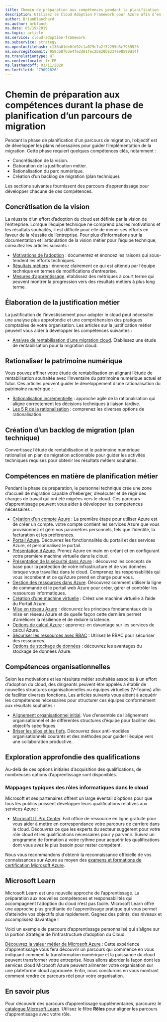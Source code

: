 ```yaml
---
title: Chemin de préparation aux compétences pendant la planification
description: Utilisez le Cloud Adoption Framework pour Azure afin d’en savoir plus sur la préparation des compétences pendant la phase de planification de la migration.
author: BrianBlanchard
ms.author: brblanch
ms.date: 05/19/2019
ms.topic: article
ms.service: cloud-adoption-framework
ms.subservice: strategy
ms.openlocfilehash: c138a81de0fd92c1a079c7a2f52255d5c7959526
ms.sourcegitcommit: 959cb0f63e4fe2d01fec2b820b8237e98599d14f
ms.translationtype: HT
ms.contentlocale: fr-FR
ms.lasthandoff: 03/11/2020
ms.locfileid: "79092826"
---
```

# <a name="skills-readiness-path-during-the-plan-phase-of-a-migration-journey"></a>Chemin de préparation aux compétences durant la phase de planification d’un parcours de migration

Pendant la phase de planification d’un parcours de migration, l’objectif est de développer les plans nécessaires pour guider l’implémentation de la migration. Cette phase requiert quelques compétences clés, notamment :

- Concrétisation de la vision.
- Élaboration de la justification métier.
- Rationalisation du parc numérique.
- Création d’un backlog de migration (plan technique).

Les sections suivantes fournissent des parcours d’apprentissage pour développer chacune de ces compétences.

## <a name="establish-the-vision"></a>Concrétisation de la vision

La réussite d’un effort d’adoption du cloud est définie par la vision de l’entreprise. Lorsque l’équipe technique ne comprend pas les motivations et les résultats souhaités, il est difficile pour elle de mener ses efforts en faveur de la réussite de l’entreprise. Pour plus d’informations sur la documentation et l’articulation de la vision métier pour l’équipe technique, consultez les articles suivants :

- [Motivations de l’adoption](./motivations.md) : documentez et énoncez les raisons qui sous-tendent les efforts techniques.
- [Résultats métiers](./business-outcomes/index.md) : énoncez clairement ce qui est attendu par l’équipe technique en termes de modifications d’entreprise.
- [Mesures d’apprentissage](./learning-metrics.md). établissez des métriques à court terme qui peuvent montrer la progression vers des résultats métiers à plus long terme.

## <a name="build-the-business-justification"></a>Élaboration de la justification métier

La justification de l’investissement pour adopter le cloud peut nécessiter une analyse plus approfondie et une compréhension des pratiques comptables de votre organisation. Les articles sur la justification métier peuvent vous aider à développer les compétences suivantes :

- [Analyse de rentabilisation d’une migration cloud](./cloud-migration-business-case.md). Établissez une étude de rentabilisation pour la migration cloud.

## <a name="rationalize-the-digital-estate"></a>Rationaliser le patrimoine numérique

Vous pouvez affiner votre étude de rentabilisation en alignant l’étude de rentabilisation souhaitée avec l’inventaire du patrimoine numérique actuel et futur. Ces articles peuvent guider le développement d’une rationalisation du patrimoine numérique :

- [Rationalisation incrémentielle](../digital-estate/rationalize.md) : approche agile de la rationalisation qui aligne correctement les décisions techniques à liaison tardive.
- [Les 5 R de la rationalisation](../digital-estate/5-rs-of-rationalization.md) : comprenez les diverses options de rationalisation.

## <a name="create-a-migration-backlog-technical-plan"></a>Création d’un backlog de migration (plan technique)

Convertissez l’étude de rentabilisation et le patrimoine numérique rationalisé en plan de migration actionnable pour guider les activités techniques requises pour obtenir les résultats métiers souhaités.

## <a name="business-planning-skills"></a>Compétences en matière de planification métier

Pendant la phase de préparation, le personnel technique crée une zone d’accueil de migration capable d’héberger, d’exécuter et de régir des charges de travail qui ont été migrées vers le cloud. Ces parcours d’apprentissage peuvent vous aider à développer les compétences nécessaires :

- [Création d’un compte Azure](https://docs.microsoft.com/learn/modules/create-an-azure-account) : La première étape pour utiliser Azure est de créer un compte. votre compte contient les services Azure que vous provisionnez et gère vos paramètres personnels, tels que l’identité, la facturation et les préférences.
- [Portail Azure](https://docs.microsoft.com/learn/modules/tour-azure-portal). Découvrez les fonctionnalités du portail et des services Azure, et personnalisez le portail.
- [Présentation d’Azure](https://docs.microsoft.com/learn/modules/welcome-to-azure). Prenez Azure en main en créant et en configurant votre première machine virtuelle dans le cloud.
- [Présentation de la sécurité dans Azure](https://docs.microsoft.com/learn/modules/intro-to-security-in-azure) : découvrez les concepts de base pour la protection de votre infrastructure et de vos données lorsque vous travaillez dans le cloud. Comprenez les responsabilités qui vous incombent et ce qu’Azure prend en charge pour vous.
- [Gestion des ressources dans Azure](https://docs.microsoft.com/learn/paths/manage-resources-in-azure). Découvrez comment utiliser la ligne de commande et le portail web Azure pour créer, gérer et contrôler les ressources informatiques.
- [Création d’une machine virtuelle](https://docs.microsoft.com/learn/modules/create-windows-virtual-machine-in-azure) : Créez une machine virtuelle à l’aide du Portail Azure.
- [Mise en réseau Azure](https://docs.microsoft.com/learn/modules/intro-to-azure-networking) : découvrez les principes fondamentaux de la mise en réseau Azure et de quelle façon cette dernière permet d’améliorer la résilience et de réduire la latence.
- [Options de calcul Azure](https://docs.microsoft.com/learn/modules/intro-to-azure-compute) : apprenez-en davantage sur les services de calcul Azure.
- [Sécuriser les ressources avec RBAC](https://docs.microsoft.com/learn/modules/secure-azure-resources-with-rbac) : Utilisez le RBAC pour sécuriser des ressources.
- [Options de stockage de données](https://docs.microsoft.com/learn/modules/intro-to-data-in-azure/index) : découvrez les avantages du stockage de données Azure.

## <a name="organizational-skills"></a>Compétences organisationnelles

Selon les motivations et les résultats métier souhaités associés à un effort d’adoption du cloud, des dirigeants peuvent être appelés à établir de nouvelles structures organisationnelles ou équipes virtuelles (V-Teams) afin de faciliter diverses fonctions. Les articles suivants vous aident à acquérir les compétences nécessaires pour structurer ces équipes conformément aux résultats souhaités :

- [Alignement organisationnel initial](../organize/index.md). Vue d’ensemble de l’alignement organisationnel et de différentes structures d’équipe pour faciliter des objectifs spécifiques.
- [Briser les silos et les fiefs](../organize/fiefdoms-silos.md). Découvrez deux anti-modèles organisationnels courants et des méthodes pour guider l’équipe vers une collaboration productive.

## <a name="deeper-skills-exploration"></a>Exploration approfondie des qualifications

Au-delà de ces options initiales d’acquisition des qualifications, de nombreuses options d’apprentissage sont disponibles.

### <a name="typical-mappings-of-cloud-it-roles"></a>Mappages typiques des rôles informatiques dans le cloud

Microsoft et ses partenaires offrent un large éventail d’options pour que tous les publics puissent développer leurs qualifications relatives aux services Azure :

- [Microsoft IT Pro Center](https://www.microsoft.com/itpro). Fait office de ressource en ligne gratuite pour vous aider à mettre en correspondance votre parcours de carrière dans le cloud. Découvrez ce que les experts du secteur suggèrent pour votre rôle cloud et les qualifications nécessaires pour y parvenir. Suivez un programme de formation à votre rythme pour acquérir les qualifications dont vous avez le plus besoin pour rester compétent.

Nous vous recommandons d’obtenir la reconnaissance officielle de vos connaissances sur Azure au moyen des [examens et formations de certification Microsoft Azure](https://www.microsoft.com/learning/azure-certification.aspx).

## <a name="microsoft-learn"></a>Microsoft Learn

Microsoft Learn est une nouvelle approche de l’apprentissage. La préparation aux nouvelles compétences et responsabilités qui accompagnent l’adoption du cloud n’est pas facile. Microsoft Learn offre une approche plus gratifiante de l’apprentissage pratique qui vous permet d’atteindre vos objectifs plus rapidement. Gagnez des points, des niveaux et accomplissez davantage !

Voici un exemple de parcours d’apprentissage personnalisé qui s’aligne sur la portion Stratégie de l’infrastructure d’adoption du Cloud.

[Découvrez la valeur métier de Microsoft Azure](https://docs.microsoft.com/learn/paths/learn-business-value-of-azure) : Cette expérience d’apprentissage vous fera découvrir un parcours qui commence en vous indiquant comment la transformation numérique et la puissance du cloud peuvent transformer votre entreprise. Nous allons aborder la façon dont les services cloud Microsoft Azure peuvent alimenter votre organisation sur une plateforme cloud approuvée. Enfin, nous conclurons en vous montrant comment rendre ce parcours réel pour votre organisation.

## <a name="learn-more"></a>En savoir plus

Pour découvrir des parcours d’apprentissage supplémentaires, parcourez le [catalogue Microsoft Learn](https://docs.microsoft.com/learn/browse). Utilisez le filtre **Rôles** pour aligner les parcours d’apprentissage avec votre rôle.
